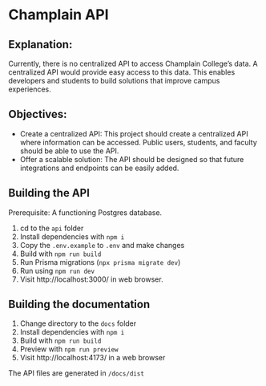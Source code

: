 # Champlain API

## Explanation:
Currently, there is no centralized API to access Champlain College’s data. A centralized API would provide easy access to this data. This enables developers and students to build solutions that improve campus experiences.


## Objectives: 
- Create a centralized API: This project should create a centralized API where information can be accessed. Public users, students, and faculty should be able to use the API.
- Offer a scalable solution: The API should be designed so that future integrations and endpoints can be easily added.

## Building the API
Prerequisite: A functioning Postgres database.
1. cd to the `api` folder
2. Install dependencies with `npm i`
3. Copy the `.env.example` to `.env` and make changes
4. Build with `npm run build`
5. Run Prisma migrations (`npx prisma migrate dev`)
6. Run using `npm run dev`
7. Visit http://localhost:3000/ in web browser.

## Building the documentation
1. Change directory to the `docs` folder
2. Install dependencies with `npm i`
3. Build with `npm run build`
4. Preview with `npm run preview`
5. Visit http://localhost:4173/ in a web browser

The API files are generated in `/docs/dist`